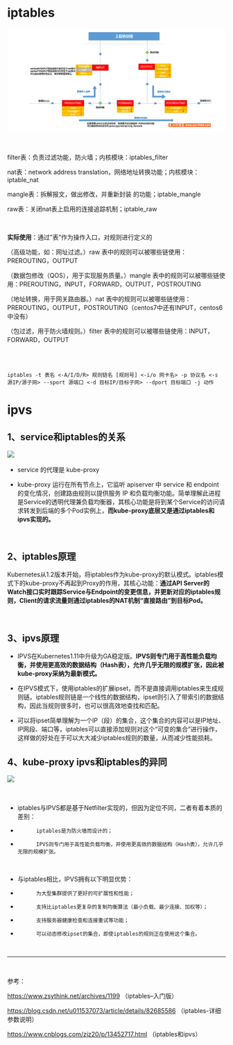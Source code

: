 # iptables 

![](https://github.com/No-sleeping/self-learn/blob/main/images/kubernetes/%E6%95%B0%E6%8D%AE%E7%BB%8F%E8%BF%87%E9%98%B2%E7%81%AB%E5%A2%99%E7%9A%84%E6%B5%81%E7%A8%8B.png)

<br/>

filter表：负责过滤功能，防火墙；内核模块：iptables_filter

nat表：network address translation，网络地址转换功能；内核模块：iptable_nat

mangle表：拆解报文，做出修改，并重新封装 的功能；iptable_mangle

raw表：关闭nat表上启用的连接追踪机制；iptable_raw

<br/>

**实际使用**：通过”表”作为操作入口，对规则进行定义的

（高级功能，如：网址过滤。）raw     表中的规则可以被哪些链使用：PREROUTING，OUTPUT

（数据包修改（QOS），用于实现服务质量。）mangle  表中的规则可以被哪些链使用：PREROUTING，INPUT，FORWARD，OUTPUT，POSTROUTING

（地址转换，用于网关路由器。）nat     表中的规则可以被哪些链使用：PREROUTING，OUTPUT，POSTROUTING（centos7中还有INPUT，centos6中没有）

（包过滤，用于防火墙规则。）filter  表中的规则可以被哪些链使用：INPUT，FORWARD，OUTPUT

<br/>

<br/>

```
iptables -t 表名 <-A/I/D/R> 规则链名 [规则号] <-i/o 网卡名> -p 协议名 <-s 源IP/源子网> --sport 源端口 <-d 目标IP/目标子网> --dport 目标端口 -j 动作
```

#  ipvs

## 1、service和iptables的关系

![](https://img2020.cnblogs.com/blog/1656853/202010/1656853-20201014233726641-207901837.png)

- service 的代理是 kube-proxy

- kube-proxy 运行在所有节点上，它监听 apiserver 中 service 和 endpoint 的变化情况，创建路由规则以提供服务 IP 和负载均衡功能。简单理解此进程是Service的透明代理兼负载均衡器，其核心功能是将到某个Service的访问请求转发到后端的多个Pod实例上，**而kube-proxy底层又是通过iptables和ipvs实现的。**

<br/>

## 2、iptables原理

Kubernetes从1.2版本开始，将iptables作为kube-proxy的默认模式。iptables模式下的kube-proxy不再起到Proxy的作用，其核心功能：**通过API Server的Watch接口实时跟踪Service与Endpoint的变更信息，并更新对应的iptables规则，Client的请求流量则通过iptables的NAT机制“直接路由”到目标Pod。**

<br/>

## 3、ipvs原理

- IPVS在Kubernetes1.11中升级为GA稳定版。**IPVS则专门用于高性能负载均衡，并使用更高效的数据结构（Hash表），允许几乎无限的规模扩张，因此被kube-proxy采纳为最新模式。**

- 在IPVS模式下，使用iptables的扩展ipset，而不是直接调用iptables来生成规则链。iptables规则链是一个线性的数据结构，ipset则引入了带索引的数据结构，因此当规则很多时，也可以很高效地查找和匹配。

- 可以将ipset简单理解为一个IP（段）的集合，这个集合的内容可以是IP地址、IP网段、端口等，iptables可以直接添加规则对这个“可变的集合”进行操作，这样做的好处在于可以大大减少iptables规则的数量，从而减少性能损耗。


## 4、kube-proxy ipvs和iptables的异同

![](https://img2020.cnblogs.com/blog/1656853/202010/1656853-20201014234356900-1635069661.png)

<br/>

- iptables与IPVS都是基于Netfilter实现的，但因为定位不同，二者有着本质的差别：

- 			iptables是为防火墙而设计的；
- 			IPVS则专门用于高性能负载均衡，并使用更高效的数据结构（Hash表），允许几乎无限的规模扩张。

<br/>

- 与iptables相比，IPVS拥有以下明显优势：

- 			为大型集群提供了更好的可扩展性和性能；
- 			支持比iptables更复杂的复制均衡算法（最小负载、最少连接、加权等）；
- 			支持服务器健康检查和连接重试等功能；
- 			可以动态修改ipset的集合，即使iptables的规则正在使用这个集合。

<br/>

***

<br/>

参考：

https://www.zsythink.net/archives/1199 （iptables–入门版）

https://blog.csdn.net/u011537073/article/details/82685586 （iptables-详细参数说明）

https://www.cnblogs.com/zjz20/p/13452717.html （iptables和ipvs）
